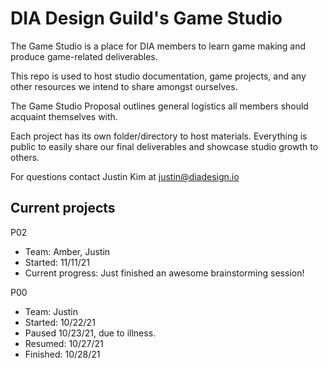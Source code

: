 # DIA Design Guild's Game Studio

The Game Studio is a place for DIA members to learn game making and produce game-related deliverables.

This repo is used to host studio documentation, game projects, and any other resources we intend to share amongst ourselves.

The Game Studio Proposal outlines general logistics all members should acquaint themselves with.

Each project has its own folder/directory to host materials. Everything is public to easily share our final deliverables and showcase studio growth to others.

For questions contact Justin Kim at justin@diadesign.io

## Current projects

P02

- Team: Amber, Justin
- Started: 11/11/21
- Current progress: Just finished an awesome brainstorming session!

P00

- Team: Justin
- Started: 10/22/21
- Paused 10/23/21, due to illness.
- Resumed: 10/27/21
- Finished: 10/28/21